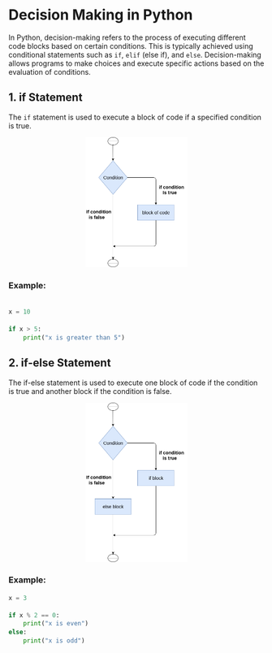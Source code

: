 # Decision Making in Python

In Python, decision-making refers to the process of executing different code blocks based on certain conditions. This is typically achieved using conditional statements such as `if`, `elif` (else if), and `else`. Decision-making allows programs to make choices and execute specific actions based on the evaluation of conditions.

## 1. if Statement

The `if` statement is used to execute a block of code if a specified condition is true.

<p align="center">
  <img src="./Image/python-if-statement.png" alt="Image" width="200">
</p>
<h3>Example:</h3>

```python

x = 10

if x > 5:
    print("x is greater than 5")
```

## 2. if-else Statement

The if-else statement is used to execute one block of code if the condition is true and another block if the condition is false.

<p align="center">
  <img src="./Image/python-if-else-statement.png" alt="Image" width="200">
</p>
<h3>Example:</h3>

```python
x = 3

if x % 2 == 0:
    print("x is even")
else:
    print("x is odd")

```


